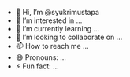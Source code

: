 - 👋 Hi, I’m @syukrimustapa
- 👀 I’m interested in ...
- 🌱 I’m currently learning ...
- 💞️ I’m looking to collaborate on ...
- 📫 How to reach me ...
- 😄 Pronouns: ...
- ⚡ Fun fact: ...

<!---
syukrimustapa/syukrimustapa is a ✨ special ✨ repository because its `README.md` (this file) appears on your GitHub profile.
You can click the Preview link to take a look at your changes.
--->
